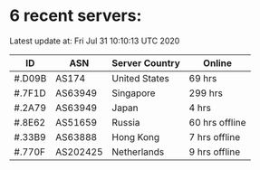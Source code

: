 # 6 recent servers:

Latest update at: Fri Jul 31 10:10:13 UTC 2020

| ID | ASN | Server Country | Online |
| -- | --- | -------------- | ------ |
| #.D09B | AS174 | United States | 69 hrs |
| #.7F1D | AS63949 | Singapore | 299 hrs |
| #.2A79 | AS63949 | Japan | 4 hrs |
| #.8E62 | AS51659 | Russia | 60 hrs offline |
| #.33B9 | AS63888 | Hong Kong | 7 hrs offline |
| #.770F | AS202425 | Netherlands | 9 hrs offline |


